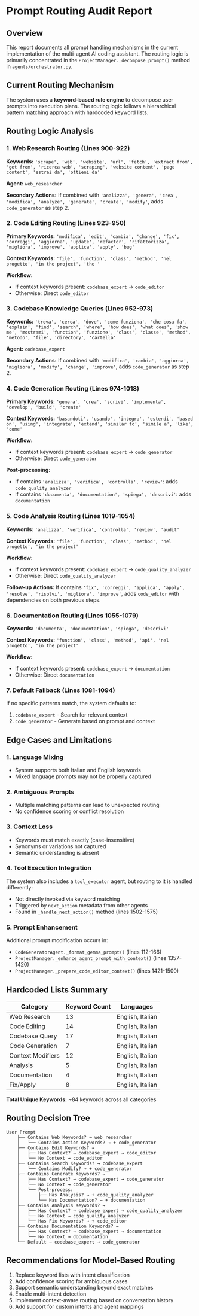 # Prompt Routing Audit Report

## Overview
This report documents all prompt handling mechanisms in the current implementation of the multi-agent AI coding assistant. The routing logic is primarily concentrated in the `ProjectManager._decompose_prompt()` method in `agents/orchestrator.py`.

## Current Routing Mechanism
The system uses a **keyword-based rule engine** to decompose user prompts into execution plans. The routing logic follows a hierarchical pattern matching approach with hardcoded keyword lists.

## Routing Logic Analysis

### 1. Web Research Routing (Lines 900-922)
**Keywords:** `'scrape', 'web', 'website', 'url', 'fetch', 'extract from', 'get from', 'ricerca web', 'scraping', 'website content', 'page content', 'estrai da', 'ottieni da'`

**Agent:** `web_researcher`

**Secondary Actions:** If combined with `'analizza', 'genera', 'crea', 'modifica', 'analyze', 'generate', 'create', 'modify'`, adds `code_generator` as step 2.

### 2. Code Editing Routing (Lines 923-950)
**Primary Keywords:** `'modifica', 'edit', 'cambia', 'change', 'fix', 'correggi', 'aggiorna', 'update', 'refactor', 'rifattorizza', 'migliora', 'improve', 'applica', 'apply', 'bug'`

**Context Keywords:** `'file', 'function', 'class', 'method', 'nel progetto', 'in the project', 'the '`

**Workflow:**
- If context keywords present: `codebase_expert` → `code_editor`
- Otherwise: Direct `code_editor`

### 3. Codebase Knowledge Queries (Lines 952-973)
**Keywords:** `'trova', 'cerca', 'dove', 'come funziona', 'che cosa fa', 'explain', 'find', 'search', 'where', 'how does', 'what does', 'show me', 'mostrami', 'function', 'funzione', 'class', 'classe', 'method', 'metodo', 'file', 'directory', 'cartella'`

**Agent:** `codebase_expert`

**Secondary Actions:** If combined with `'modifica', 'cambia', 'aggiorna', 'migliora', 'modify', 'change', 'improve'`, adds `code_generator` as step 2.

### 4. Code Generation Routing (Lines 974-1018)
**Primary Keywords:** `'genera', 'crea', 'scrivi', 'implementa', 'develop', 'build', 'create'`

**Context Keywords:** `'basandoti', 'usando', 'integra', 'estendi', 'based on', 'using', 'integrate', 'extend', 'similar to', 'simile a', 'like', 'come'`

**Workflow:**
- If context keywords present: `codebase_expert` → `code_generator`
- Otherwise: Direct `code_generator`

**Post-processing:**
- If contains `'analizza', 'verifica', 'controlla', 'review'`: adds `code_quality_analyzer`
- If contains `'documenta', 'documentation', 'spiega', 'descrivi'`: adds `documentation`

### 5. Code Analysis Routing (Lines 1019-1054)
**Keywords:** `'analizza', 'verifica', 'controlla', 'review', 'audit'`

**Context Keywords:** `'file', 'function', 'class', 'method', 'nel progetto', 'in the project'`

**Workflow:**
- If context keywords present: `codebase_expert` → `code_quality_analyzer`
- Otherwise: Direct `code_quality_analyzer`

**Follow-up Actions:** If contains `'fix', 'correggi', 'applica', 'apply', 'resolve', 'risolvi', 'migliora', 'improve'`, adds `code_editor` with dependencies on both previous steps.

### 6. Documentation Routing (Lines 1055-1079)
**Keywords:** `'documenta', 'documentation', 'spiega', 'descrivi'`

**Context Keywords:** `'function', 'class', 'method', 'api', 'nel progetto', 'in the project'`

**Workflow:**
- If context keywords present: `codebase_expert` → `documentation`
- Otherwise: Direct `documentation`

### 7. Default Fallback (Lines 1081-1094)
If no specific patterns match, the system defaults to:
1. `codebase_expert` - Search for relevant context
2. `code_generator` - Generate based on prompt and context

## Edge Cases and Limitations

### 1. Language Mixing
- System supports both Italian and English keywords
- Mixed language prompts may not be properly captured

### 2. Ambiguous Prompts
- Multiple matching patterns can lead to unexpected routing
- No confidence scoring or conflict resolution

### 3. Context Loss
- Keywords must match exactly (case-insensitive)
- Synonyms or variations not captured
- Semantic understanding is absent

### 4. Tool Execution Integration
The system also includes a `tool_executor` agent, but routing to it is handled differently:
- Not directly invoked via keyword matching
- Triggered by `next_action` metadata from other agents
- Found in `_handle_next_action()` method (lines 1502-1575)

### 5. Prompt Enhancement
Additional prompt modification occurs in:
- `CodeGeneratorAgent._format_gemma_prompt()` (lines 112-166)
- `ProjectManager._enhance_agent_prompt_with_context()` (lines 1357-1420)
- `ProjectManager._prepare_code_editor_context()` (lines 1421-1500)

## Hardcoded Lists Summary

| Category | Keyword Count | Languages |
|----------|---------------|-----------|
| Web Research | 13 | English, Italian |
| Code Editing | 14 | English, Italian |
| Codebase Query | 17 | English, Italian |
| Code Generation | 7 | English, Italian |
| Context Modifiers | 12 | English, Italian |
| Analysis | 5 | English, Italian |
| Documentation | 4 | English, Italian |
| Fix/Apply | 8 | English, Italian |

**Total Unique Keywords:** ~84 keywords across all categories

## Routing Decision Tree
```
User Prompt
    ├── Contains Web Keywords? → web_researcher
    │   └── Contains Action Keywords? → + code_generator
    ├── Contains Edit Keywords? → 
    │   ├── Has Context? → codebase_expert → code_editor
    │   └── No Context → code_editor
    ├── Contains Search Keywords? → codebase_expert
    │   └── Contains Modify? → + code_generator
    ├── Contains Generate Keywords? →
    │   ├── Has Context? → codebase_expert → code_generator
    │   └── No Context → code_generator
    │   └── Post-process:
    │       ├── Has Analysis? → + code_quality_analyzer
    │       └── Has Documentation? → + documentation
    ├── Contains Analysis Keywords? →
    │   ├── Has Context? → codebase_expert → code_quality_analyzer
    │   └── No Context → code_quality_analyzer
    │   └── Has Fix Keywords? → + code_editor
    ├── Contains Documentation Keywords? →
    │   ├── Has Context? → codebase_expert → documentation
    │   └── No Context → documentation
    └── Default → codebase_expert → code_generator
```

## Recommendations for Model-Based Routing
1. Replace keyword lists with intent classification
2. Add confidence scoring for ambiguous cases
3. Support semantic understanding beyond exact matches
4. Enable multi-intent detection
5. Implement context-aware routing based on conversation history
6. Add support for custom intents and agent mappings